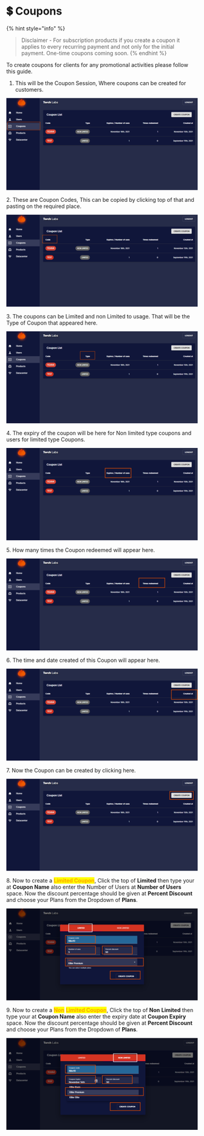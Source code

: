 # 💲 Coupons

{% hint style="info" %}
> Disclaimer - For subscription products if you create a coupon it applies to every recurring payment and not only for the initial payment. One-time coupons coming soon.
{% endhint %}

To create coupons for clients for any promotional activities please follow this guide.

1. This will be the Coupon Session, Where coupons can be created for customers.&#x20;

![](<../../.gitbook/assets/Untitled design (25).png>)

2\. These are Coupon Codes, This can be copied by clicking top of that and pasting on the required place.&#x20;

![](<../../.gitbook/assets/Untitled design (1) (10).png>)

3\. The coupons can be Limited and non Limited to  usage. That will be the Type of Coupon that appeared here.

![](<../../.gitbook/assets/Untitled design (2) (4).png>)

4\. The expiry of the coupon will be here for Non limited type coupons and users for limited type Coupons.

![](<../../.gitbook/assets/Untitled design (3) (11).png>)

5\. How many times the Coupon redeemed will appear here.&#x20;

![](<../../.gitbook/assets/Untitled design (4) (5).png>)

6\. The time and date created of this Coupon will appear here.

![](<../../.gitbook/assets/Untitled design (5) (2).png>)

7\. Now the Coupon can be created by clicking here.

![](<../../.gitbook/assets/Untitled design (6) (10).png>)

8\. Now to create a <mark style="color:orange;">**Limited Coupon**</mark>, Click the top of **Limited** then type your at **Coupon Name** also enter the Number of Users at **Number of Users** space. Now the discount percentage should be given at **Percent Discount** and choose your Plans from the Dropdown of **Plans**.

![](<../../.gitbook/assets/Untitled design (7) (4).png>)

9\. Now to create a <mark style="color:orange;">**Non**</mark> <mark style="color:orange;">**Limited Coupon**</mark>, Click the top of **Non** **Limited** then type your at **Coupon Name** also enter the expiry date at **Coupon Expiry** space. Now the discount percentage should be given at **Percent Discount** and choose your Plans from the Dropdown of **Plans**.

![](<../../.gitbook/assets/Untitled design (8).png>)

